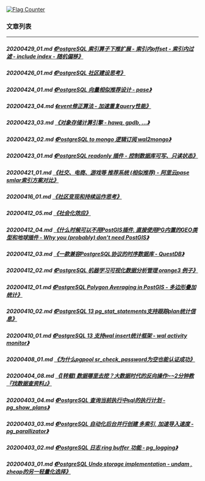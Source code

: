 <a rel="nofollow" href="http://info.flagcounter.com/h9V1"  ><img src="http://s03.flagcounter.com/count/h9V1/bg_FFFFFF/txt_000000/border_CCCCCC/columns_2/maxflags_12/viewers_0/labels_0/pageviews_0/flags_0/"  alt="Flag Counter"  border="0"  ></a>  
  
### 文章列表  
----  
##### 20200429_01.md   [《PostgreSQL 索引算子下推扩展 - 索引内offset - 索引内过滤 - include index - 随机偏移》](20200429_01.md)  
##### 20200426_01.md   [《PostgreSQL 社区建设思考》](20200426_01.md)  
##### 20200424_01.md   [《PostgreSQL 向量相似推荐设计 - pase》](20200424_01.md)  
##### 20200423_04.md   [《event修正算法 - 加速重复query性能》](20200423_04.md)  
##### 20200423_03.md   [《对象存储计算引擎 - hawq, gpdb, ...》](20200423_03.md)  
##### 20200423_02.md   [《PostgreSQL to mongo 逻辑订阅 wal2mongo》](20200423_02.md)  
##### 20200423_01.md   [《PostgreSQL readonly 插件 - 控制数据库可写、只读状态》](20200423_01.md)  
##### 20200421_01.md   [《社交、电商、游戏等 推荐系统 (相似推荐) - 阿里云pase smlar索引方案对比》](20200421_01.md)  
##### 20200416_01.md   [《社区变现和持续运作思考》](20200416_01.md)  
##### 20200412_05.md   [《社会化效应》](20200412_05.md)  
##### 20200412_04.md   [《什么时候可以不用PostGIS插件, 直接使用PG内置的GEO类型和地球插件 - Why you (probably) don't need PostGIS》](20200412_04.md)  
##### 20200412_03.md   [《一款兼容PostgreSQL协议的时序数据库 - QuestDB》](20200412_03.md)  
##### 20200412_02.md   [《PostgreSQL 机器学习可视化数据分析管理 orange3 例子》](20200412_02.md)  
##### 20200412_01.md   [《PostgreSQL Polygon Averaging in PostGIS - 多边形叠加统计》](20200412_01.md)  
##### 20200410_02.md   [《PostgreSQL 13 pg_stat_statements支持跟踪plan统计信息》](20200410_02.md)  
##### 20200410_01.md   [《PostgreSQL 13 支持wal insert统计框架 - wal activity monitor》](20200410_01.md)  
##### 20200408_01.md   [《为什么pgpool sr_check_password为空也能认证成功》](20200408_01.md)  
##### 20200404_08.md   [《[转载] 数据哪里去挖？大数据时代的反向操作~~2分钟教『找数据查资料』》](20200404_08.md)  
##### 20200403_04.md   [《PostgreSQL 查询当前执行中sql的执行计划 - pg_show_plans》](20200403_04.md)  
##### 20200403_03.md   [《PostgreSQL 自动化后台并行创建 多索引, 加速导入速度 - pg_parallizator》](20200403_03.md)  
##### 20200403_02.md   [《PostgreSQL 日志 ring buffer 功能 - pg_logging》](20200403_02.md)  
##### 20200403_01.md   [《PostgreSQL Undo storage implementation - undam , zheap的另一轻量化选择》](20200403_01.md)  
